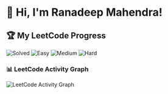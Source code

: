 # 👋 Hi, I'm Ranadeep Mahendra!

## 🏆 My LeetCode Progress

![Solved](https://img.shields.io/badge/Solved-73/3687-blue?cache=1758420139) ![Easy](https://img.shields.io/badge/Easy-41/900-brightgreen?cache=1758420139) ![Medium](https://img.shields.io/badge/Medium-31/1918-orange?cache=1758420139) ![Hard](https://img.shields.io/badge/Hard-1/869-red?cache=1758420139)

### 📊 LeetCode Activity Graph

![LeetCode Activity Graph](https://leetcard.jacoblin.cool/ranadeep_mahendra2426?theme=dark&font=Karma&ext=heatmap&cache=1758420139)
